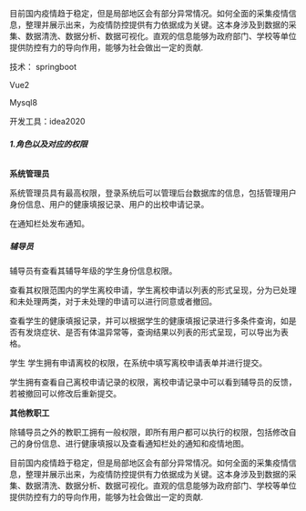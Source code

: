 目前国内疫情趋于稳定，但是局部地区会有部分异常情况。如何全面的采集疫情信息，整理并展示出来，为疫情防控提供有力依据成为关键。这本身涉及到数据的采集、数据清洗、数据分析、数据可视化。直观的信息能够为政府部门、学校等单位提供防控有力的导向作用，能够为社会做出一定的贡献.

技术：
springboot

Vue2

Mysql8

开发工具：idea2020


###### **1.角色以及对应的权限**

**系统管理员**	

系统管理员具有最高权限，登录系统后可以管理后台数据库的信息，包括管理用户身份信息、用户的健康填报记录、用户的出校申请记录。

在通知栏处发布通知。

##### **辅导员**

辅导员有查看其辅导年级的学生身份信息权限。

查看其权限范围内的学生离校申请，学生离校申请以列表的形式呈现，分为已处理和未处理两类，对于未处理的申请可以进行同意或者撤回。

查看学生的健康填报记录，并可以根据学生的健康填报记录进行多条件查询，如是否有发烧症状、是否有体温异常等，查询结果以列表的形式呈现，可以导出为表格。

学生	学生拥有申请离校的权限，在系统中填写离校申请表单并进行提交。

学生拥有查看自己离校申请记录的权限，离校申请记录中可以看到辅导员的反馈，若被撤回可以修改后重新提交。

**其他教职工**

除辅导员之外的教职工拥有一般权限，即所有用户都可以执行的权限，包括修改自己的身份信息、进行健康填报以及查看通知栏处的通知和疫情地图。

目前国内疫情趋于稳定，但是局部地区会有部分异常情况。如何全面的采集疫情信息，整理并展示出来，为疫情防控提供有力依据成为关键。这本身涉及到数据的采集、数据清洗、数据分析、数据可视化。直观的信息能够为政府部门、学校等单位提供防控有力的导向作用，能够为社会做出一定的贡献.
